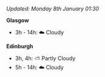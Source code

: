 *Updated: Monday 8th January 01:30*

**Glasgow**

* 3h - 14h: :cloud: Cloudy

**Edinburgh**

* 3h, 4h: :partly_sunny: Partly Cloudy
* 5h - 14h: :cloud: Cloudy
